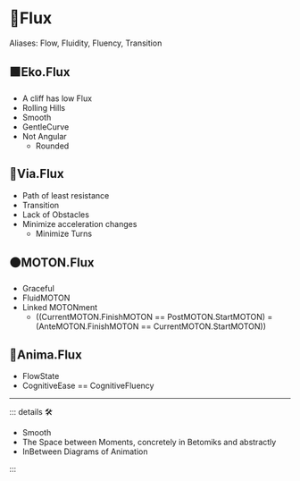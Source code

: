 # 🔷<beta>Flux</beta>

Aliases: Flow, Fluidity, Fluency, Transition

## 🟩<ekos>Eko.Flux</ekos>

- A cliff has low Flux
- Rolling Hills
- Smooth
- GentleCurve
- Not Angular
    - Rounded

## 🔻<via>Via.Flux</via>

- Path of least resistance
- Transition
- Lack of Obstacles
- Minimize acceleration changes
    - Minimize Turns

## 🟠<motor>MOTON.Flux</motor>

- Graceful
- FluidMOTON
- Linked MOTONment
    - ((CurrentMOTON.FinishMOTON == PostMOTON.StartMOTON) = (AnteMOTON.FinishMOTON == CurrentMOTON.StartMOTON))

## 💜<anima>Anima.Flux</anima>

- FlowState
- CognitiveEase == CognitiveFluency

---

<!-- =================================================== -->
<!-- =================================================== -->
<!-- =================================================== -->
<!-- =================================================== -->
<!-- =================================================== -->
::: details 🛠

- Smooth
- The Space between Moments, concretely in Betomiks and abstractly
- InBetween Diagrams of Animation

:::
